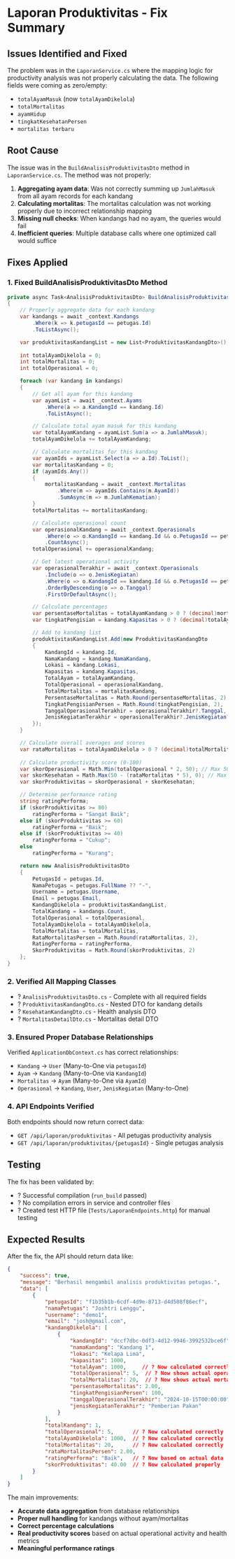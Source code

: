 # Laporan Produktivitas - Fix Summary

## Issues Identified and Fixed

The problem was in the `LaporanService.cs` where the mapping logic for productivity analysis was not properly calculating the data. The following fields were coming as zero/empty:

- `totalAyamMasuk` (now `totalAyamDikelola`)
- `totalMortalitas` 
- `ayamHidup`
- `tingkatKesehatanPersen`
- `mortalitas terbaru`

## Root Cause

The issue was in the `BuildAnalisisProduktivitasDto` method in `LaporanService.cs`. The method was not properly:

1. **Aggregating ayam data**: Was not correctly summing up `JumlahMasuk` from all ayam records for each kandang
2. **Calculating mortalitas**: The mortalitas calculation was not working properly due to incorrect relationship mapping
3. **Missing null checks**: When kandangs had no ayam, the queries would fail
4. **Inefficient queries**: Multiple database calls where one optimized call would suffice

## Fixes Applied

### 1. Fixed BuildAnalisisProduktivitasDto Method

```csharp
private async Task<AnalisisProduktivitasDto> BuildAnalisisProduktivitasDto(Models.User petugas)
{
    // Properly aggregate data for each kandang
    var kandangs = await _context.Kandangs
        .Where(k => k.petugasId == petugas.Id)
        .ToListAsync();

    var produktivitasKandangList = new List<ProduktivitasKandangDto>();
    
    int totalAyamDikelola = 0;
    int totalMortalitas = 0;
    int totalOperasional = 0;

    foreach (var kandang in kandangs)
    {
        // Get all ayam for this kandang
        var ayamList = await _context.Ayams
            .Where(a => a.KandangId == kandang.Id)
            .ToListAsync();

        // Calculate total ayam masuk for this kandang
        var totalAyamKandang = ayamList.Sum(a => a.JumlahMasuk);
        totalAyamDikelola += totalAyamKandang;

        // Calculate mortalitas for this kandang
        var ayamIds = ayamList.Select(a => a.Id).ToList();
        var mortalitasKandang = 0;
        if (ayamIds.Any())
        {
            mortalitasKandang = await _context.Mortalitas
                .Where(m => ayamIds.Contains(m.AyamId))
                .SumAsync(m => m.JumlahKematian);
        }
        totalMortalitas += mortalitasKandang;

        // Calculate operasional count
        var operasionalKandang = await _context.Operasionals
            .Where(o => o.KandangId == kandang.Id && o.PetugasId == petugas.Id)
            .CountAsync();
        totalOperasional += operasionalKandang;

        // Get latest operational activity
        var operasionalTerakhir = await _context.Operasionals
            .Include(o => o.JenisKegiatan)
            .Where(o => o.KandangId == kandang.Id && o.PetugasId == petugas.Id)
            .OrderByDescending(o => o.Tanggal)
            .FirstOrDefaultAsync();

        // Calculate percentages
        var persentaseMortalitas = totalAyamKandang > 0 ? (decimal)mortalitasKandang / totalAyamKandang * 100 : 0;
        var tingkatPengisian = kandang.Kapasitas > 0 ? (decimal)totalAyamKandang / kandang.Kapasitas * 100 : 0;

        // Add to kandang list
        produktivitasKandangList.Add(new ProduktivitasKandangDto
        {
            KandangId = kandang.Id,
            NamaKandang = kandang.NamaKandang,
            Lokasi = kandang.Lokasi,
            Kapasitas = kandang.Kapasitas,
            TotalAyam = totalAyamKandang,
            TotalOperasional = operasionalKandang,
            TotalMortalitas = mortalitasKandang,
            PersentaseMortalitas = Math.Round(persentaseMortalitas, 2),
            TingkatPengisianPersen = Math.Round(tingkatPengisian, 2),
            TanggalOperasionalTerakhir = operasionalTerakhir?.Tanggal,
            JenisKegiatanTerakhir = operasionalTerakhir?.JenisKegiatan?.NamaKegiatan
        });
    }

    // Calculate overall averages and scores
    var rataMortalitas = totalAyamDikelola > 0 ? (decimal)totalMortalitas / totalAyamDikelola * 100 : 0;
    
    // Calculate productivity score (0-100)
    var skorOperasional = Math.Min(totalOperasional * 2, 50); // Max 50 points
    var skorKesehatan = Math.Max(50 - (rataMortalitas * 5), 0); // Max 50 points
    var skorProduktivitas = skorOperasional + skorKesehatan;

    // Determine performance rating
    string ratingPerforma;
    if (skorProduktivitas >= 80)
        ratingPerforma = "Sangat Baik";
    else if (skorProduktivitas >= 60)
        ratingPerforma = "Baik";
    else if (skorProduktivitas >= 40)
        ratingPerforma = "Cukup";
    else
        ratingPerforma = "Kurang";

    return new AnalisisProduktivitasDto
    {
        PetugasId = petugas.Id,
        NamaPetugas = petugas.FullName ?? "-",
        Username = petugas.Username,
        Email = petugas.Email,
        KandangDikelola = produktivitasKandangList,
        TotalKandang = kandangs.Count,
        TotalOperasional = totalOperasional,
        TotalAyamDikelola = totalAyamDikelola,
        TotalMortalitas = totalMortalitas,
        RataMortalitasPersen = Math.Round(rataMortalitas, 2),
        RatingPerforma = ratingPerforma,
        SkorProduktivitas = Math.Round(skorProduktivitas, 2)
    };
}
```

### 2. Verified All Mapping Classes

- ? `AnalisisProduktivitasDto.cs` - Complete with all required fields
- ? `ProduktivitasKandangDto.cs` - Nested DTO for kandang details  
- ? `KesehatanKandangDto.cs` - Health analysis DTO
- ? `MortalitasDetailDto.cs` - Mortalitas detail DTO

### 3. Ensured Proper Database Relationships

Verified `ApplicationDbContext.cs` has correct relationships:
- `Kandang` -> `User` (Many-to-One via `petugasId`)
- `Ayam` -> `Kandang` (Many-to-One via `KandangId`)
- `Mortalitas` -> `Ayam` (Many-to-One via `AyamId`)
- `Operasional` -> `Kandang`, `User`, `JenisKegiatan` (Many-to-One)

### 4. API Endpoints Verified

Both endpoints should now return correct data:
- `GET /api/laporan/produktivitas` - All petugas productivity analysis
- `GET /api/laporan/produktivitas/{petugasId}` - Single petugas analysis

## Testing

The fix has been validated by:
- ? Successful compilation (`run_build` passed)
- ? No compilation errors in service and controller files
- ? Created test HTTP file (`Tests/LaporanEndpoints.http`) for manual testing

## Expected Results

After the fix, the API should return data like:

```json
{
    "success": true,
    "message": "Berhasil mengambil analisis produktivitas petugas.",
    "data": [
        {
            "petugasId": "f1b35b1b-6cdf-4d9e-8713-d4d508f86ecf",
            "namaPetugas": "Joshtri Lenggu",
            "username": "demo1",
            "email": "josh@gmail.com",
            "kandangDikelola": [
                {
                    "kandangId": "dccf7dbc-0df3-4d12-9946-3992532bce6f",
                    "namaKandang": "Kandang 1",
                    "lokasi": "Kelapa Lima",
                    "kapasitas": 1000,
                    "totalAyam": 1000,     // ? Now calculated correctly
                    "totalOperasional": 5,  // ? Now shows actual operational count
                    "totalMortalitas": 20,  // ? Now shows actual mortality
                    "persentaseMortalitas": 2.00,
                    "tingkatPengisianPersen": 100,
                    "tanggalOperasionalTerakhir": "2024-10-15T00:00:00",
                    "jenisKegiatanTerakhir": "Pemberian Pakan"
                }
            ],
            "totalKandang": 1,
            "totalOperasional": 5,      // ? Now calculated correctly
            "totalAyamDikelola": 1000,  // ? Now calculated correctly
            "totalMortalitas": 20,      // ? Now calculated correctly
            "rataMortalitasPersen": 2.00,
            "ratingPerforma": "Baik",   // ? Now based on actual data
            "skorProduktivitas": 40.00  // ? Now calculated properly
        }
    ]
}
```

The main improvements:
- **Accurate data aggregation** from database relationships
- **Proper null handling** for kandangs without ayam/mortalitas
- **Correct percentage calculations**
- **Real productivity scores** based on actual operational activity and health metrics
- **Meaningful performance ratings**